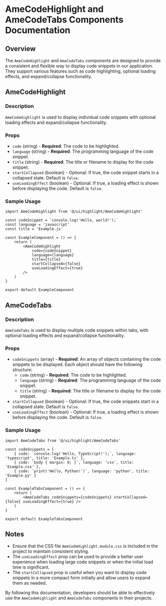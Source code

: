 # AmeCodeHighlight and AmeCodeTabs Components Documentation

## Overview

The `AmeCodeHighlight` and `AmeCodeTabs` components are designed to provide a consistent and flexible way to display code snippets in our application. They support various features such as code highlighting, optional loading effects, and expand/collapse functionality.

## AmeCodeHighlight

### Description

`AmeCodeHighlight` is used to display individual code snippets with optional loading effects and expand/collapse functionality.

### Props

-   `code` (string) - **Required**: The code to be highlighted.
-   `language` (string) - **Required**: The programming language of the code snippet.
-   `title` (string) - **Required**: The title or filename to display for the code snippet.
-   `startCollapsed` (boolean) - Optional: If true, the code snippet starts in a collapsed state. Default is `false`.
-   `useLoadingEffect` (boolean) - Optional: If true, a loading effect is shown before displaying the code. Default is `false`.

### Sample Usage

```tsx
import AmeCodeHighlight from '@/ui/highlight/AmeCodeHighlight'

const codeSnippet = `console.log('Hello, world!');`
const language = 'javascript'
const title = 'Example.js'

const ExampleComponent = () => {
    return (
        <AmeCodeHighlight
            code={codeSnippet}
            language={language}
            title={title}
            startCollapsed={false}
            useLoadingEffect={true}
        />
    )
}

export default ExampleComponent
```

## AmeCodeTabs

### Description

`AmeCodeTabs` is used to display multiple code snippets within tabs, with optional loading effects and expand/collapse functionality.

### Props

-   `codeSnippets` (array) - **Required**: An array of objects containing the code snippets to be displayed. Each object should have the following structure:
    -   `code` (string) - **Required**: The code to be highlighted.
    -   `language` (string) - **Required**: The programming language of the code snippet.
    -   `title` (string) - **Required**: The title or filename to display for the code snippet.
-   `startCollapsed` (boolean) - Optional: If true, the code snippets start in a collapsed state. Default is `false`.
-   `useLoadingEffect` (boolean) - Optional: If true, a loading effect is shown before displaying the code. Default is `false`.

### Sample Usage

```tsx
import AmeCodeTabs from '@/ui/highlight/AmeCodeTabs'

const codeSnippets = [
    { code: `console.log('Hello, TypeScript!');`, language: 'typescript', title: 'Example.ts' },
    { code: `body { margin: 0; }`, language: 'css', title: 'Example.css' },
    { code: `print('Hello, Python!')`, language: 'python', title: 'Example.py' }
]

const ExampleTabsComponent = () => {
    return (
        <AmeCodeTabs codeSnippets={codeSnippets} startCollapsed={false} useLoadingEffect={true} />
    )
}

export default ExampleTabsComponent
```

## Notes

-   Ensure that the CSS file `AmeCodeHighlight.module.css` is included in the project to maintain consistent styling.
-   The `useLoadingEffect` prop can be used to provide a better user experience when loading large code snippets or when the initial load time is significant.
-   The `startCollapsed` prop is useful when you want to display code snippets in a more compact form initially and allow users to expand them as needed.

By following this documentation, developers should be able to effectively use the `AmeCodeHighlight` and `AmeCodeTabs` components in their projects.
